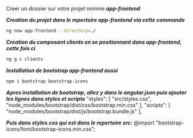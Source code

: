 Creer un dossier sur votre projet nomme ***app-frontend***

***Creation du projet dans le repertoire app-frontend via cette commande***
```bash
ng new app-frontend --directory=./
```

***Creation du composant clients en se positionnant dans app-frontend, cette fois ci***
```bash
ng g c clients
```

***Installation de bootstrap app-frontend aussi***
```bash
npm i bootstrap bootstrap-icons
```

***Apres installation de bootstrap, allez y dans le angular.json puis ajouter les lignes dans styles et scripts***
"styles": [
    "src/styles.css",
    "node_modules/bootstrap/dist/css/bootstrap.min.css"
],
"scripts": [
    "node_modules/bootstrap/dist/js/bootstrap.bundle.js"
],


***Puis dans styles.css qui est dans le repertoire src:***
@import "bootstrap-icons/font/bootstrap-icons.min.css";